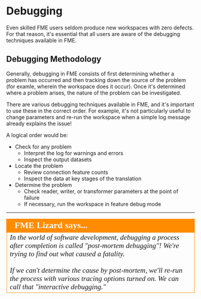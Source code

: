 # Debugging #
Even skilled FME users seldom produce new workspaces with zero defects. For that reason, it's essential that all users are aware of the debugging techniques available in FME.


## Debugging Methodology ##

Generally, debugging in FME consists of first determining whether a problem has occurred and then tracking down the source of the problem (for examle, wherein the workspace does it occur). Once it's determined where a problem arises, the nature of the problem can be investigated.

There are various debugging techniques available in FME, and it's important to use these in the correct order. For example, it's not particularly useful to change parameters and re-run the workspace when a simple log message already explains the issue!

A logical order would be:

- Check for any problem
    - Interpret the log for warnings and errors
    - Inspect the output datasets
- Locate the problem
    - Review connection feature counts
    - Inspect the data at key stages of the translation
- Determine the problem
    - Check reader, writer, or transformer parameters at the point of failure
    - If necessary, run the workspace in feature debug mode

---

<!--Person X Says Section-->

<table style="border-spacing: 0px">
<tr>
<td style="vertical-align:middle;background-color:darkorange;border: 2px solid darkorange">
<i class="fa fa-quote-left fa-lg fa-pull-left fa-fw" style="color:white;padding-right: 12px;vertical-align:text-top"></i>
<span style="color:white;font-size:x-large;font-weight: bold;font-family:serif">FME Lizard says...</span>
</td>
</tr>

<tr>
<td style="border: 1px solid darkorange">
<span style="font-family:serif; font-style:italic; font-size:larger">
In the world of software development, debugging a process after completion is called "post-mortem debugging"! We're trying to find out what caused a fatality.
<br><br>If we can't determine the cause by post-mortem, we'll re-run the process with various tracing options turned on. We can call that "interactive debugging."
</span>
</td>
</tr>
</table>
